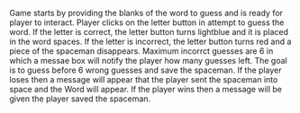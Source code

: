 Game starts by providing the blanks of the word to guess and is ready for player to interact.
Player clicks on the letter button in attempt to guess the word.
If the letter is correct, the letter button turns lightblue and it is placed in the word spaces.
If the letter is incorrect, the letter button turns red and a piece of the spaceman disappears.
Maximum incorrct guesses are 6 in which a messae box will notify the player how many guesses left.
The goal is to guess before 6 wrong guesses and save the spaceman.
If the player loses then a message will appear that the player sent the spaceman into space and the Word will appear.
If the player wins then a message will be given the player saved the spaceman.